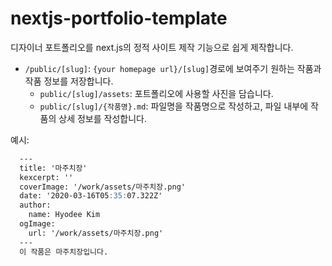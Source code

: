 # nextjs-portfolio-template

디자이너 포트폴리오를 next.js의 정적 사이트 제작 기능으로 쉽게 제작합니다.

- `/public/[slug]`: `{your homepage url}/[slug]`경로에 보여주기 원하는 작품과 작품 정보를 저장합니다.
  - `public/[slug]/assets`: 포트폴리오에 사용할 사진을 담습니다.
  - `public/[slug]/{작품명}.md`: 파일명을 작품명으로 작성하고, 파일 내부에 작품의 상세 정보를 작성합니다.

예시:
```md
  ---
  title: '마주치장'
  kexcerpt: ''
  coverImage: '/work/assets/마주치장.png'
  date: '2020-03-16T05:35:07.322Z'
  author:
    name: Hyodee Kim 
  ogImage:
    url: '/work/assets/마주치장.png'
  ---
  이 작품은 마주치장입니다.
```
